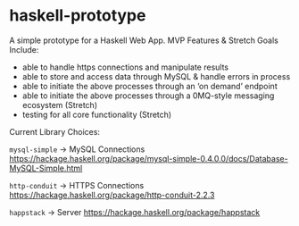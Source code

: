 # haskell-prototype

A simple prototype for a Haskell Web App. MVP Features & Stretch Goals Include:

- able to handle https connections and manipulate results
- able to store and access data through MySQL & handle errors in process
- able to initiate the above processes through an ‘on demand’ endpoint
- able to initiate the above processes through a 0MQ-style messaging ecosystem (Stretch)
- testing for all core functionality (Stretch)

Current Library Choices:

`mysql-simple` -> MySQL Connections
https://hackage.haskell.org/package/mysql-simple-0.4.0.0/docs/Database-MySQL-Simple.html

`http-conduit` -> HTTPS Connections
https://hackage.haskell.org/package/http-conduit-2.2.3

`happstack` -> Server
https://hackage.haskell.org/package/happstack
